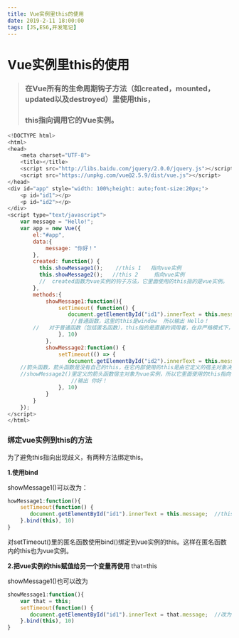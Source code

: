 ```yaml
---
title: Vue实例里this的使用
date: 2019-2-11 18:00:00
tags: [JS,ES6,开发笔记]
---
```


# Vue实例里this的使用

> ### 在Vue所有的生命周期钩子方法（如created，mounted， updated以及destroyed）里使用this，
>
> ### this指向调用它的Vue实例。 

```js
<!DOCTYPE html>
<html>
<head>
    <meta charset="UTF-8">
    <title></title>
    <script src="http://libs.baidu.com/jquery/2.0.0/jquery.js"></script>
    <script src="https://unpkg.com/vue@2.5.9/dist/vue.js"></script>
</head>
<div id="app" style="width: 100%;height: auto;font-size:20px;">
    <p id="id1"></p>
    <p id="id2"></p>
</div>
<script type="text/javascript">
    var message = "Hello!";
    var app = new Vue({
        el:"#app",
        data:{
            message: "你好！"
        },
        created: function() {
          this.showMessage1();    //this 1   指向vue实例
          this.showMessage2();   //this 2     指向vue实例
          //  created函数为vue实例的钩子方法，它里面使用的this指的是vue实例。
        },
        methods:{
            showMessage1:function(){
                setTimeout( function() {
                   document.getElementById("id1").innerText = this.message;  //this 3 
                    //普通函数，这里的this是window  所以输出 Hello！
        //   对于普通函数（包括匿名函数），this指的是直接的调用者，在非严格模式下，如果没有直接调用者，this指的是window。showMessage1()里setTimeout使用了匿名函数，this指向window。
                }, 10)
            },
            showMessage2:function() {
                setTimeout(() => {
                   document.getElementById("id2").innerText = this.message;  //this 4
    //箭头函数，箭头函数是没有自己的this，在它内部使用的this是由它定义的宿主对象决定。
    //showMessage2()里定义的箭头函数宿主对象为vue实例，所以它里面使用的this指向vue实例。
                    //输出 你好！
                }, 10)
            }
        }
    });
</script>
</html>
```



### 绑定vue实例到this的方法

为了避免this指向出现歧义，有两种方法绑定this。

  **1.使用bind**

showMessage1()可以改为：

```js
howMessage1:function(){
    setTimeout(function() {
       document.getElementById("id1").innerText = this.message;  //this 3
    }.bind(this), 10)
}
```

对setTimeout()里的匿名函数使用bind()绑定到vue实例的this。这样在匿名函数内的this也为vue实例。

  **2.把vue实例的this赋值给另一个变量再使用**  that=this 

showMessage1()也可以改为

```js
showMessage1:function(){
    var that = this;
    setTimeout(function() {
       document.getElementById("id1").innerText = that.message;  //改为that
    }.bind(this), 10)
}
```
